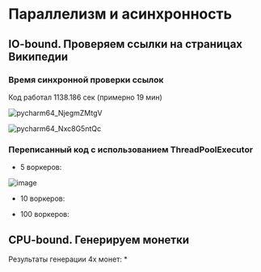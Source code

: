 # Параллелизм и асинхронность

## IO-bound. Проверяем ссылки на страницах Википедии

### Время синхронной проверки ссылок
Код работал 1138.186 сек (примерно 19 мин)

![pycharm64_NjegmZMtgV](https://user-images.githubusercontent.com/71966352/144598004-de47fed4-c985-4502-8794-782915a9ca86.png)

![pycharm64_Nxc8G5ntQc](https://user-images.githubusercontent.com/71966352/144597954-ba487f4e-ee09-4f61-be4d-b17398240559.png)

### Переписанный код с использованием ThreadPoolExecutor
*  5 воркеров: 



![image](https://user-images.githubusercontent.com/71966352/144611122-a43283d6-00a0-4a72-9e7f-8724e5dfe242.png)

* 10 воркеров:


* 100 воркеров:

## CPU-bound. Генерируем монетки
Результаты генерации 4х монет: 
*

